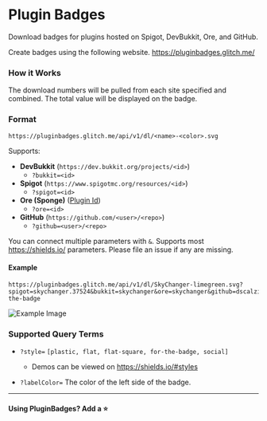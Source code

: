 # Plugin Badges

Download badges for plugins hosted on Spigot, DevBukkit, Ore, and GitHub.

Create badges using the following website. https://pluginbadges.glitch.me/

### How it Works

The download numbers will be pulled from each site specified and combined. The total value will be displayed on the badge.

### Format

`https://pluginbadges.glitch.me/api/v1/dl/<name>-<color>.svg`

Supports:
  * **DevBukkit** (`https://dev.bukkit.org/projects/<id>`)
    * `?bukkit=<id>`
  * **Spigot** (`https://www.spigotmc.org/resources/<id>`)
    * `?spigot=<id>`
  * **Ore (Sponge)** ([Plugin Id](https://docs.spongepowered.org/stable/en/ore/routes/project.html))
    * `?ore=<id>`
  * **GitHub** (`https://github.com/<user>/<repo>`)
    * `?github=<user>/<repo>`

You can connect multiple parameters with `&`. Supports most https://shields.io/ parameters. Please file an issue if any are missing.

#### Example

```
https://pluginbadges.glitch.me/api/v1/dl/SkyChanger-limegreen.svg?spigot=skychanger.37524&bukkit=skychanger&ore=skychanger&github=dscalzi/SkyChanger&style=for-the-badge
```

![Example Image](https://pluginbadges.glitch.me/api/v1/dl/SkyChanger-limegreen.svg?spigot=skychanger.37524&bukkit=skychanger&ore=skychanger&github=dscalzi/SkyChanger&style=for-the-badge)

### Supported Query Terms

* `?style=` `[plastic, flat, flat-square, for-the-badge, social]`
  * Demos can be viewed on https://shields.io/#styles

* `?labelColor=` The color of the left side of the badge.

---

#### Using PluginBadges? Add a  ⭐